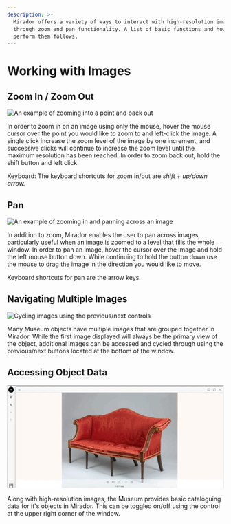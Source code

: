 ```yaml
---
description: >-
  Mirador offers a variety of ways to interact with high-resolution images
  through zoom and pan functionality. A list of basic functions and how to
  perform them follows.
---
```


# Working with Images

## Zoom In / Zoom Out

![An example of zooming into a point and back out](../.gitbook/assets/zoom-small.gif)

In order to zoom in on an image using only the mouse, hover the mouse cursor over the point you would like to zoom to and left-click the image. A single click increase the zoom level of the image by one increment, and successive clicks will continue to increase the zoom level until the maximum resolution has been reached. In order to zoom back out, hold the shift button and left click.

Keyboard: The keyboard shortcuts for zoom in/out are _shift + up/down arrow._

## Pan

![An example of zooming in and panning across an image](../.gitbook/assets/pan.gif)

In addition to zoom, Mirador enables the user to pan across images, particularly useful when an image is zoomed to a level that fills the whole window. In order to pan an image, hover the cursor over the image and hold the left mouse button down. While continuing to hold the button down use the mouse to drag the image in the direction you would like to move.

Keyboard shortcuts for pan are the arrow keys.

## Navigating Multiple Images

![Cycling images using the previous/next controls](../.gitbook/assets/multiple-images%20%281%29.gif)

Many Museum objects have multiple images that are grouped together in Mirador. While the first image displayed will always be the primary view of the object, additional images can be accessed and cycled through using the previous/next buttons located at the bottom of the window.

## Accessing Object Data

![Opening and closing the information panel](../.gitbook/assets/info-sidebar.gif)

Along with high-resolution images, the Museum provides basic cataloguing data for it's objects in Mirador. This can be toggled on/off using the control at the upper right corner of the window.

